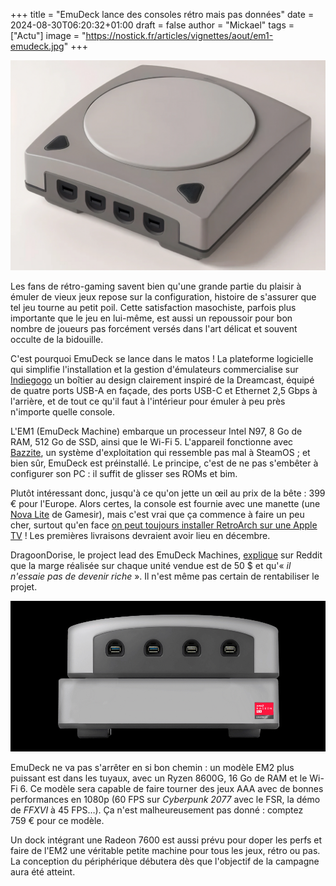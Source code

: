 +++
title = "EmuDeck lance des consoles rétro mais pas données"
date = 2024-08-30T06:20:32+01:00
draft = false
author = "Mickael"
tags = ["Actu"]
image = "https://nostick.fr/articles/vignettes/aout/em1-emudeck.jpg"
+++

![EM1 EmuDeck](em1-emudeck.jpg "Légende de l’image")

Les fans de rétro-gaming savent bien qu'une grande partie du plaisir à émuler de vieux jeux repose sur la configuration, histoire de s'assurer que tel jeu tourne au petit poil. Cette satisfaction masochiste, parfois plus importante que le jeu en lui-même, est aussi un repoussoir pour bon nombre de joueurs pas forcément versés dans l'art délicat et souvent occulte de la bidouille.

C'est pourquoi EmuDeck se lance dans le matos ! La plateforme logicielle qui simplifie l'installation et la gestion d'émulateurs commercialise sur [Indiegogo](https://www.indiegogo.com/projects/emudeck-machines-retro-emulation-console-pc#/) un boîtier au design clairement inspiré de la Dreamcast, équipé de quatre ports USB-A en façade, des ports USB-C et Ethernet 2,5 Gbps à l'arrière, et de tout ce qu'il faut à l'intérieur pour émuler à peu près n'importe quelle console.

L'EM1 (EmuDeck Machine) embarque un processeur Intel N97, 8 Go de RAM, 512 Go de SSD, ainsi que le Wi-Fi 5. L'appareil fonctionne avec [Bazzite](https://bazzite.gg/), un système d'exploitation qui ressemble pas mal à SteamOS ; et bien sûr, EmuDeck est préinstallé. Le principe, c'est de ne pas s'embêter à configurer son PC : il suffit de glisser ses ROMs et bim.

Plutôt intéressant donc, jusqu'à ce qu'on jette un œil au prix de la bête : 399 € pour l'Europe. Alors certes, la console est fournie avec une manette (une [Nova Lite](https://www.gamesir.hk/products/gamesir-nova-lite?srsltid=AfmBOoorZzy70Zx_cWLs15PQuSMW9N35zqk3Ino6jLzl7nTsw1UQi9ce) de Gamesir), mais c'est vrai que ça commence à faire un peu cher, surtout qu'en face [on peut toujours installer RetroArch sur une Apple TV](https://nostick.fr/articles/2024/mai/1705-apple-tv-retroarch/) ! Les premières livraisons devraient avoir lieu en décembre.

DragoonDorise, le project lead des EmuDeck Machines, [explique](https://www.reddit.com/r/EmuDeck/comments/1f44lgx/comment/lkj6k61/) sur Reddit que la marge réalisée sur chaque unité vendue est de 50 $ et qu'« *il n'essaie pas de devenir riche* ». Il n'est même pas certain de rentabiliser le projet.

![EM2 EmuDeck](em1-emudeck-2.jpg "L'EM2 sur son dock.")

EmuDeck ne va pas s'arrêter en si bon chemin : un modèle EM2 plus puissant est dans les tuyaux, avec un Ryzen 8600G, 16 Go de RAM et le Wi-Fi 6. Ce modèle sera capable de faire tourner des jeux AAA avec de bonnes performances en 1080p (60 FPS sur *Cyberpunk 2077* avec le FSR, la démo de *FFXVI* à 45 FPS…). Ça n'est malheureusement pas donné : comptez 759 € pour ce modèle.

Un dock intégrant une Radeon 7600 est aussi prévu pour doper les perfs et faire de l'EM2 une véritable petite machine pour tous les jeux, rétro ou pas. La conception du périphérique débutera dès que l'objectif de la campagne aura été atteint.